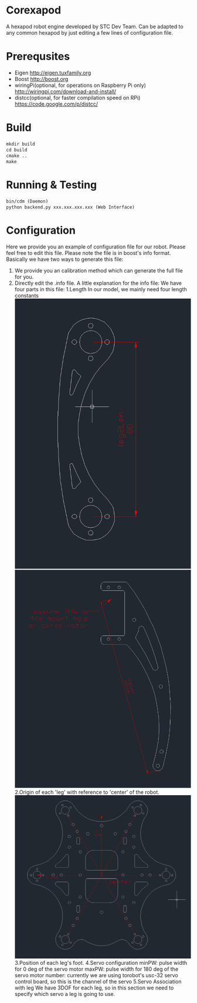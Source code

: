 # Corexapod
A hexapod robot engine developed by STC Dev Team.
Can be adapted to any common hexapod by just editing a few lines of configuration file.

# Prerequsites
* Eigen
	http://eigen.tuxfamily.org
* Boost
	http://boost.org
* wiringPi(optional, for operations on Raspberry Pi only)
	http://wiringpi.com/download-and-install/
* distcc(optional, for faster compilation speed on RPi)
	https://code.google.com/p/distcc/

# Build
	mkdir build
	cd build
	cmake ..
	make
	
# Running & Testing
	bin/cdm (Daemon)
	python backend.py xxx.xxx.xxx.xxx (Web Interface)

# Configuration
Here we provide you an example of configuration file for our robot. Please feel free to edit this file. Please note the file is in boost's info format.
Basically we have two ways to generate this file:
1. We provide you an calibration method which can generate the full file for you.
2. Directly edit the .info file.
A little explanation for the info file:
We have four parts in this file:
1.Length
In our model, we mainly need four length constants
![image](doc/leg1Len.png)
![image](doc/leg2Len.png)
2.Origin of each 'leg' with reference to 'center' of the robot.
![image](doc/base.png)
3.Position of each leg's foot.
4.Servo configuration
minPW: pulse width for 0 deg of the servo motor
maxPW: pulse width for 180 deg of the servo motor
number: currently we are using torobot's usc-32 servo control board, so this is the channel of the servo
5.Servo Association with leg
We have 3DOF for each leg, so in this section we need to specify which servo a leg is going to use.

